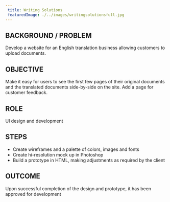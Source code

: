 ```yaml
---
 title: Writing Solutions
 featuredImage: ./../images/writingsolutionsfull.jpg
---
```

## BACKGROUND / PROBLEM
Develop a website for an English translation business allowing customers to upload documents.

## OBJECTIVE
Make it easy for users to see the first few pages of their original documents and the translated documents side-by-side on the site. Add a page for customer feedback.

## ROLE
UI design and development

## STEPS
<ul class="li-style">
<li>Create wireframes and a palette of colors, images and fonts</li>
<li>Create hi-resolution mock up in Photoshop</li>
<li>Build a prototype in HTML, making adjustments as required by the client</li>
</ul>

## OUTCOME
Upon successful completion of the design and prototype, it has been approved for development